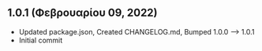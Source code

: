## 1.0.1 (Φεβρουαρίου 09, 2022)
- Updated package.json, Created CHANGELOG.md, Bumped 1.0.0 –> 1.0.1
- Initial commit


